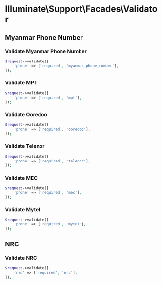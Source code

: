 # Illuminate\Support\Facades\Validator

## Myanmar Phone Number

### Validate Myanmar Phone Number

```php
$request->validate([
    'phone' => ['required', 'myanmar_phone_number'],
]);
```

### Validate MPT

```php
$request->validate([
    'phone' => ['required', 'mpt'],
]);
```

### Validate Ooredoo

```php
$request->validate([
    'phone' => ['required', 'ooredoo'],
]);
```

### Validate Telenor

```php
$request->validate([
    'phone' => ['required', 'telenor'],
]);
```

### Validate MEC

```php
$request->validate([
    'phone' => ['required', 'mec'],
]);
```

### Validate Mytel

```php
$request->validate([
    'phone' => ['required', 'mytel'],
]);
```

## NRC

### Validate NRC

```php
$request->validate([
    'nrc' => ['required', 'nrc'],
]);
```